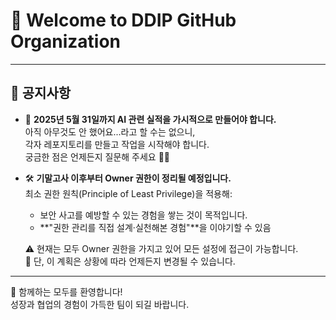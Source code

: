 # 👋 Welcome to DDIP GitHub Organization

---

## 📢 공지사항

- 🤖 **2025년 5월 31일까지 AI 관련 실적을 가시적으로 만들어야 합니다.**  
  아직 아무것도 안 했어요...라고 할 수는 없으니,  
  각자 레포지토리를 만들고 작업을 시작해야 합니다.  
  궁금한 점은 언제든지 질문해 주세요 🙋‍♂️

- 🛠️ **기말고사 이후부터 Owner 권한이 정리될 예정입니다.**  
  최소 권한 원칙(Principle of Least Privilege)을 적용해:
  
  - 보안 사고를 예방할 수 있는 경험을 쌓는 것이 목적입니다.
  - **"권한 관리를 직접 설계·실천해본 경험"**을 이야기할 수 있음

  ⚠️ 현재는 모두 Owner 권한을 가지고 있어 모든 설정에 접근이 가능합니다.  
  🔄 단, 이 계획은 상황에 따라 언제든지 변경될 수 있습니다.

---

🎉 함께하는 모두를 환영합니다!  
성장과 협업의 경험이 가득한 팀이 되길 바랍니다.
